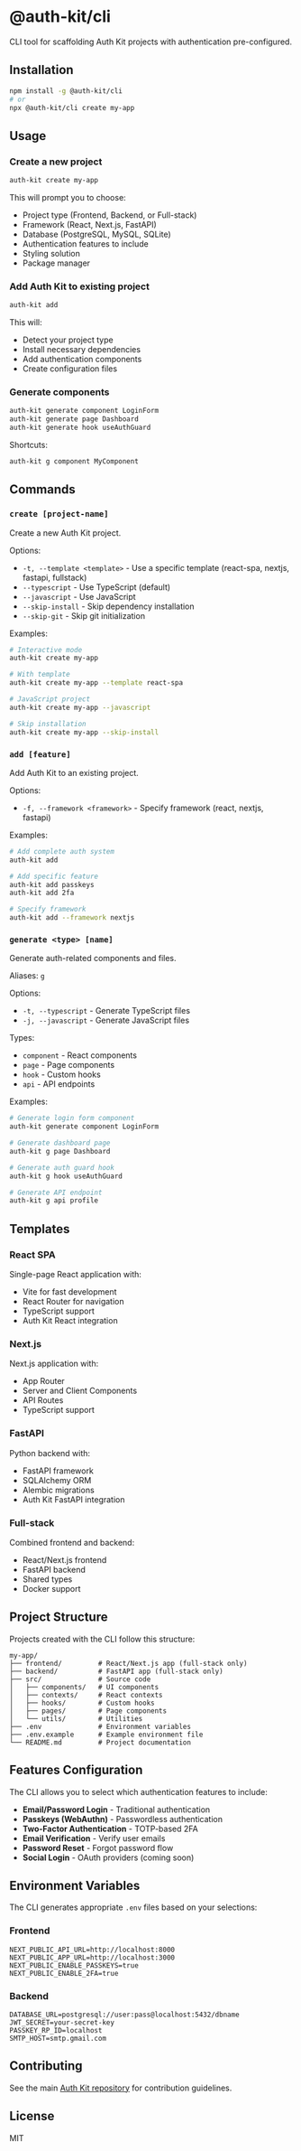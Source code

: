 # @auth-kit/cli

CLI tool for scaffolding Auth Kit projects with authentication pre-configured.

## Installation

```bash
npm install -g @auth-kit/cli
# or
npx @auth-kit/cli create my-app
```

## Usage

### Create a new project

```bash
auth-kit create my-app
```

This will prompt you to choose:
- Project type (Frontend, Backend, or Full-stack)
- Framework (React, Next.js, FastAPI)
- Database (PostgreSQL, MySQL, SQLite)
- Authentication features to include
- Styling solution
- Package manager

### Add Auth Kit to existing project

```bash
auth-kit add
```

This will:
- Detect your project type
- Install necessary dependencies
- Add authentication components
- Create configuration files

### Generate components

```bash
auth-kit generate component LoginForm
auth-kit generate page Dashboard
auth-kit generate hook useAuthGuard
```

Shortcuts:
```bash
auth-kit g component MyComponent
```

## Commands

### `create [project-name]`

Create a new Auth Kit project.

Options:
- `-t, --template <template>` - Use a specific template (react-spa, nextjs, fastapi, fullstack)
- `--typescript` - Use TypeScript (default)
- `--javascript` - Use JavaScript
- `--skip-install` - Skip dependency installation
- `--skip-git` - Skip git initialization

Examples:
```bash
# Interactive mode
auth-kit create my-app

# With template
auth-kit create my-app --template react-spa

# JavaScript project
auth-kit create my-app --javascript

# Skip installation
auth-kit create my-app --skip-install
```

### `add [feature]`

Add Auth Kit to an existing project.

Options:
- `-f, --framework <framework>` - Specify framework (react, nextjs, fastapi)

Examples:
```bash
# Add complete auth system
auth-kit add

# Add specific feature
auth-kit add passkeys
auth-kit add 2fa

# Specify framework
auth-kit add --framework nextjs
```

### `generate <type> [name]`

Generate auth-related components and files.

Aliases: `g`

Options:
- `-t, --typescript` - Generate TypeScript files
- `-j, --javascript` - Generate JavaScript files

Types:
- `component` - React components
- `page` - Page components
- `hook` - Custom hooks
- `api` - API endpoints

Examples:
```bash
# Generate login form component
auth-kit generate component LoginForm

# Generate dashboard page
auth-kit g page Dashboard

# Generate auth guard hook
auth-kit g hook useAuthGuard

# Generate API endpoint
auth-kit g api profile
```

## Templates

### React SPA
Single-page React application with:
- Vite for fast development
- React Router for navigation
- TypeScript support
- Auth Kit React integration

### Next.js
Next.js application with:
- App Router
- Server and Client Components
- API Routes
- TypeScript support

### FastAPI
Python backend with:
- FastAPI framework
- SQLAlchemy ORM
- Alembic migrations
- Auth Kit FastAPI integration

### Full-stack
Combined frontend and backend:
- React/Next.js frontend
- FastAPI backend
- Shared types
- Docker support

## Project Structure

Projects created with the CLI follow this structure:

```
my-app/
├── frontend/         # React/Next.js app (full-stack only)
├── backend/          # FastAPI app (full-stack only)
├── src/              # Source code
│   ├── components/   # UI components
│   ├── contexts/     # React contexts
│   ├── hooks/        # Custom hooks
│   ├── pages/        # Page components
│   └── utils/        # Utilities
├── .env              # Environment variables
├── .env.example      # Example environment file
└── README.md         # Project documentation
```

## Features Configuration

The CLI allows you to select which authentication features to include:

- **Email/Password Login** - Traditional authentication
- **Passkeys (WebAuthn)** - Passwordless authentication
- **Two-Factor Authentication** - TOTP-based 2FA
- **Email Verification** - Verify user emails
- **Password Reset** - Forgot password flow
- **Social Login** - OAuth providers (coming soon)

## Environment Variables

The CLI generates appropriate `.env` files based on your selections:

### Frontend
```env
NEXT_PUBLIC_API_URL=http://localhost:8000
NEXT_PUBLIC_APP_URL=http://localhost:3000
NEXT_PUBLIC_ENABLE_PASSKEYS=true
NEXT_PUBLIC_ENABLE_2FA=true
```

### Backend
```env
DATABASE_URL=postgresql://user:pass@localhost:5432/dbname
JWT_SECRET=your-secret-key
PASSKEY_RP_ID=localhost
SMTP_HOST=smtp.gmail.com
```

## Contributing

See the main [Auth Kit repository](https://github.com/yourusername/auth-kit) for contribution guidelines.

## License

MIT